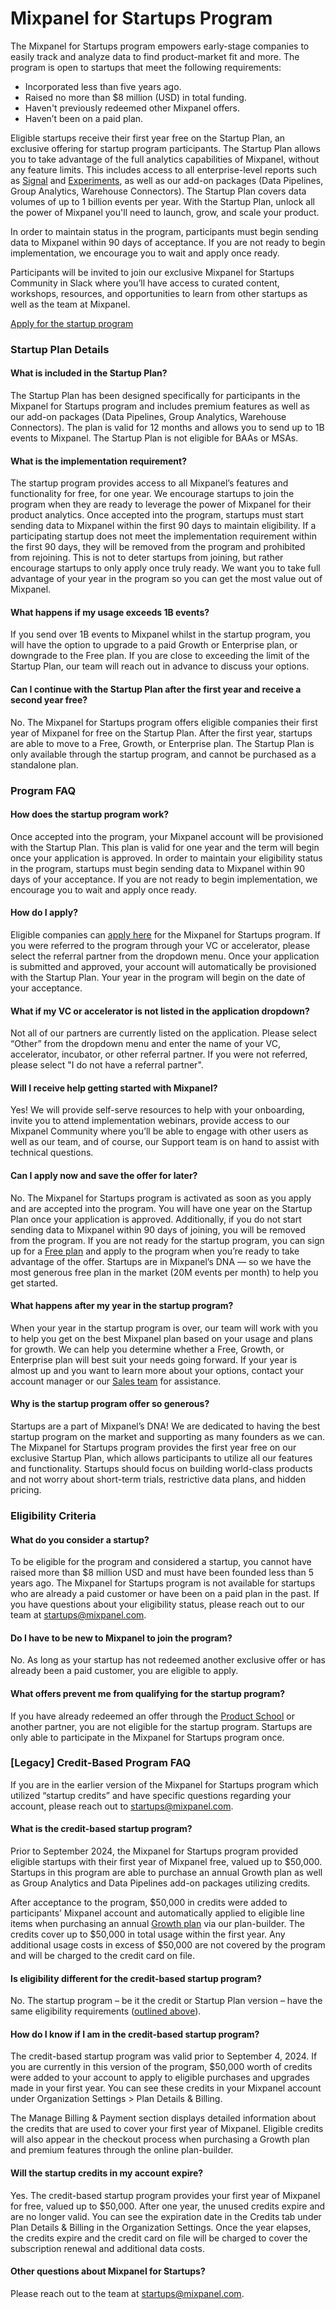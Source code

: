 # Mixpanel for Startups Program

The Mixpanel for Startups program empowers early-stage companies to easily track and analyze data to find product-market fit and more. The program is open to startups that meet the following requirements:

- Incorporated less than five years ago.
- Raised no more than $8 million (USD) in total funding.
- Haven't previously redeemed other Mixpanel offers.
- Haven’t been on a paid plan. 

Eligible startups receive their first year free on the Startup Plan, an exclusive offering for startup program participants. The Startup Plan allows you to take advantage of the full analytics capabilities of Mixpanel, without any feature limits. This includes access to all enterprise-level reports such as [Signal](https://docs.mixpanel.com/docs/reports/apps/signal) and [Experiments](https://docs.mixpanel.com/docs/reports/apps/experiments), as well as our add-on packages (Data Pipelines, Group Analytics, Warehouse Connectors). The Startup Plan covers data volumes of up to 1 billion events per year. With the Startup Plan, unlock all the power of Mixpanel you'll need to launch, grow, and scale your product.

In order to maintain status in the program, participants must begin sending data to Mixpanel within 90 days of acceptance. If you are not ready to begin implementation, we encourage you to wait and apply once ready.

Participants will be invited to join our exclusive Mixpanel for Startups Community in Slack where you’ll have access to curated content, workshops, resources, and opportunities to learn from other startups as well as the team at Mixpanel.

[Apply for the startup program](https://mixpanel.com/startups-apply/)

### Startup Plan Details
#### What is included in the Startup Plan?
The Startup Plan has been designed specifically for participants in the Mixpanel for Startups program and includes premium features as well as our add-on packages (Data Pipelines, Group Analytics, Warehouse Connectors). The plan is valid for 12 months and allows you to send up to 1B events to Mixpanel. 
The Startup Plan is not eligible for BAAs or MSAs. 

#### What is the implementation requirement?
The startup program provides access to all Mixpanel’s features and functionality for free, for one year. We encourage startups to join the program when they are ready to leverage the power of Mixpanel for their product analytics. Once accepted into the program, startups must start sending data to Mixpanel within the first 90 days to maintain eligibility. If a participating startup does not meet the implementation requirement within the first 90 days, they will be removed from the program and prohibited from rejoining. This is not to deter startups from joining, but rather encourage startups to only apply once truly ready. We want you to take full advantage of your year in the program so you can get the most value out of Mixpanel. 

#### What happens if my usage exceeds 1B events?
If you send over 1B events to Mixpanel whilst in the startup program, you will have the option to upgrade to a paid Growth or Enterprise plan, or downgrade to the Free plan. If you are close to exceeding the limit of the Startup Plan, our team will reach out in advance to discuss your options. 

#### Can I continue with the Startup Plan after the first year and receive a second year free?
No. The Mixpanel for Startups program offers eligible companies their first year of Mixpanel for free on the Startup Plan. After the first year, startups are able to move to a Free, Growth, or Enterprise plan. The Startup Plan is only available through the startup program, and cannot be purchased as a standalone plan. 

### Program FAQ
#### How does the startup program work?
Once accepted into the program, your Mixpanel account will be provisioned with the Startup Plan. This plan is valid for one year and the term will begin once your application is approved. In order to maintain your eligibility status in the program, startups must begin sending data to Mixpanel within 90 days of your acceptance. If you are not ready to begin implementation, we encourage you to wait and apply once ready. 

#### How do I apply?
Eligible companies can [apply here](https://mixpanel.com/startups-apply/) for the Mixpanel for Startups program. If you were referred to the program through your VC or accelerator, please select the referral partner from the dropdown menu. Once your application is submitted and approved, your account will automatically be provisioned with the Startup Plan. Your year in the program will begin on the date of your acceptance. 

#### What if my VC or accelerator is not listed in the application dropdown?
Not all of our partners are currently listed on the application. Please select “Other” from the dropdown menu and enter the name of your VC, accelerator, incubator, or other referral partner. If you were not referred, please select "I do not have a referral partner". 

#### Will I receive help getting started with Mixpanel?
Yes! We will provide self-serve resources to help with your onboarding, invite you to attend implementation webinars, provide access to our Mixpanel Community where you’ll be able to engage with other users as well as our team, and of course, our Support team is on hand to assist with technical questions. 

#### Can I apply now and save the offer for later?
No. The Mixpanel for Startups program is activated as soon as you apply and are accepted into the program. You will have one year on the Startup Plan once your application is approved. Additionally, if you do not start sending data to Mixpanel within 90 days of joining, you will be removed from the program. If you are not ready for the startup program, you can sign up for a [Free plan](https://mixpanel.com/pricing/) and apply to the program when you’re ready to take advantage of the offer. Startups are in Mixpanel’s DNA — so we have the most generous free plan in the market (20M events per month) to help you get started.

#### What happens after my year in the startup program?
When your year in the startup program is over, our team will work with you to help you get on the best Mixpanel plan based on your usage and plans for growth. We can help you determine whether a Free, Growth, or Enterprise plan will best suit your needs going forward. If your year is almost up and you want to learn more about your options, contact your account manager or our [Sales team](https://mixpanel.com/contact-us/sales/) for assistance.

#### Why is the startup program offer so generous?
Startups are a part of Mixpanel’s DNA! We are dedicated to having the best startup program on the market and supporting as many founders as we can. The Mixpanel for Startups program provides the first year free on our exclusive Startup Plan, which allows participants to utilize all our features and functionality. Startups should focus on building world-class products and not worry about short-term trials, restrictive data plans, and hidden pricing.

### Eligibility Criteria
#### What do you consider a startup?
To be eligible for the program and considered a startup, you cannot have raised more than $8 million USD and must have been founded less than 5 years ago. The Mixpanel for Startups program is not available for startups who are already a paid customer or have been on a paid plan in the past. If you have questions about your eligibility status, please reach out to our team at [startups@mixpanel.com](mailto:startups@mixpanel.com).

#### Do I have to be new to Mixpanel to join the program?
No. As long as your startup has not redeemed another exclusive offer or has already been a paid customer, you are eligible to apply.

#### What offers prevent me from qualifying for the startup program?
If you have already redeemed an offer through the [Product School](https://productschool.teachable.com/p/productanalytics) or another partner, you are not eligible for the startup program. Startups are only able to participate in the Mixpanel for Startups program once. 

### [Legacy] Credit-Based Program FAQ

If you are in the earlier version of the Mixpanel for Startups program which utilized “startup credits” and have specific questions regarding your account, please reach out to [startups@mixpanel.com](mailto:startups@mixpanel.com). 

#### What is the credit-based startup program?
Prior to September 2024, the Mixpanel for Startups program provided eligible startups with their first year of Mixpanel free, valued up to \$50,000. Startups in this program are able to purchase an annual Growth plan as well as Group Analytics and Data Pipelines add-on packages utilizing credits. 

After acceptance to the program, \$50,000 in credits were added to participants’ Mixpanel account and automatically applied to eligible line items when purchasing an annual [Growth plan](https://mixpanel.com/pricing/#edit-plan) via our plan-builder. The credits cover up to \$50,000 in total usage within the first year. Any additional usage costs in excess of \$50,000 are not covered by the program and will be charged to the credit card on file.

#### Is eligibility different for the credit-based startup program?
No. The startup program – be it the credit or Startup Plan version – have the same eligibility requirements ([outlined above](https://docs.mixpanel.com/docs/pricing/startup-program#eligibility-criteria)).

#### How do I know if I am in the credit-based startup program?
The credit-based startup program was valid prior to September 4, 2024. If you are currently in this version of the program, \$50,000 worth of credits were added to your account to apply to eligible purchases and upgrades made in your first year. You can see these credits in your Mixpanel account under Organization Settings > Plan Details & Billing.

The Manage Billing & Payment section displays detailed information about the credits that are used to cover your first year of Mixpanel. Eligible credits will also appear in the checkout process when purchasing a Growth plan and premium features through the online plan-builder.

#### Will the startup credits in my account expire?
Yes. The credit-based startup program provides your first year of Mixpanel for free, valued up to \$50,000. After one year, the unused credits expire and are no longer valid. You can see the expiration date in the Credits tab under Plan Details & Billing in the Organization Settings. Once the year elapses, the credits expire and the credit card on file will be charged to cover the subscription renewal and additional data costs. 

#### Other questions about Mixpanel for Startups?
Please reach out to the team at [startups@mixpanel.com](mailto:startups@mixpanel.com).


